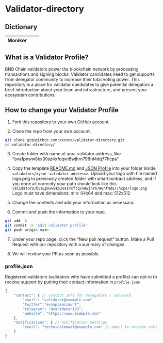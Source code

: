 # Validator-directory

## Dictionary
| Moniker               |                                                                                       |                                                                                                           |
|-----------------------|---------------------------------------------------------------------------------------|-----------------------------------------------------------------------------------------------------------|

## What is a Validator Profile?

BNB Chain validators power the blockchain network by processing transactions and signing blocks. Validator candidates need to get supports from delegator community to increase their total voting power. This repository is a place for validator candidates to give potential delegators a brief introduction about your team and infrastructure, and present your ecosystem contributions.


## How to change your Validator Profile

1. Fork this repository to your own GitHub account.

2. Clone the repo from your own account. 

```sh
git clone git@github.com:xxxxxx/validator-directory.git
cd validator-directory/
```

3. Create folder with name of your validator address, like "bva1pnww8kx30sz4xfcqvn8wjhrn796nf4dq77hcpa"

4. Copy the template [README.md](./template/README.md) and [JSON Profile](./template/profile.json) into your folder inside `validators/<your-validator-address>`. Upload your logo with file named logo.png to previously created folder with smartcontract address, and if you done all correctly your path should look like this.    `validators/bva1pnww8kx30sz4xfcqvn8wjhrn796nf4dq77hcpa/logo.png` Logo must have dimensions: min: 64x64 and max: 512x512 

5. Change the contents and add your information as necessary. 

6. Commit and push the information to your repo.

```sh
git add -A
git commit -m "Edit validator profile"
git push origin main
```

7. Under your repo page, click the “New pull request” button. Make a Pull Request with our repository with a summary of changes.

8. We will review your PR as soon as possible. 


### profile.json

Registered validators (validators who have submitted a profile) can opt-in to receive support by putting their contact information in `profile.json`. 

```javascript
{
    "contact": { // contact info for delegators / outreach
        "email": "validator@example.com",
        "twitter":"exampleaccount",
        "telegram": "@validator123",
        "website": "https://www.example.com"
    },
    "notifications": { // notification settings
        "email": "technicalemail@example.com" // email to receive notifications
    }
}
```

